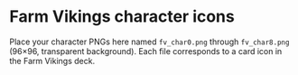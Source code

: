 # Farm Vikings character icons
Place your character PNGs here named `fv_char0.png` through `fv_char8.png` (96×96, transparent background). Each file corresponds to a card icon in the Farm Vikings deck.
